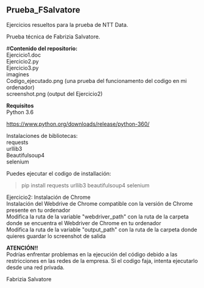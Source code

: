## Prueba_FSalvatore
Ejercicios resueltos para la prueba de NTT Data.

Prueba técnica de Fabrizia Salvatore.

#__Contenido del repositorio:__  
Ejercicio1.doc  
Ejercicio2.py  
Ejercicio3.py  
imagines  
Codigo_ejecutado.png (una prueba del funcionamento del codigo en mi ordenador)  
screenshot.png (output del Ejercicio2)   

    
__Requisitos__  
Python 3.6  
  
https://www.python.org/downloads/release/python-360/  

    
Instalaciones de bibliotecas:  
requests  
urllib3  
Beautifulsoup4   
selenium  
  	
Puedes ejecutar el codigo de installación:   
		
>pip install requests urllib3 beautifulsoup4 selenium  
  
Ejercicio2: 
Instalación de Chrome  
Instalación del Webdrive de Chrome compatible con la versión de Chrome presente en tu ordenador   
Modifica la ruta de la variable "webdriver_path" con la ruta de la carpeta donde se encuentra el Webdriver de Chrome en tu ordenador  
Modifica la ruta de la variable "output_path" con la ruta de la carpeta donde quieres guardar lo screenshot de salida  
  
__ATENCIÓN!!__  
Podrías enfrentar problemas en la ejecución del código debido a las restricciones en las redes de la empresa. Si el codigo faja, 
intenta ejecutarlo desde una red privada.   
  
Fabrizia Salvatore
